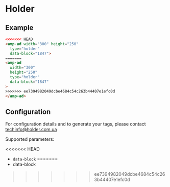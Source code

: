 <!---
Copyright 2015 The AMP HTML Authors. All Rights Reserved.

Licensed under the Apache License, Version 2.0 (the "License");
you may not use this file except in compliance with the License.
You may obtain a copy of the License at

      http://www.apache.org/licenses/LICENSE-2.0

Unless required by applicable law or agreed to in writing, software
distributed under the License is distributed on an "AS-IS" BASIS,
WITHOUT WARRANTIES OR CONDITIONS OF ANY KIND, either express or implied.
See the License for the specific language governing permissions and
limitations under the License.
-->

# Holder

## Example

```html
<<<<<<< HEAD
<amp-ad width="300" height="250"
  type="holder"
  data-block="1847">
=======
<amp-ad 
  width="300"
  height="250"
  type="holder"
  data-block="1847"
>
>>>>>>> ee7394982049dcbe4684c54c263b44407e1efc0d
</amp-ad>
```

## Configuration

For configuration details and to generate your tags, please contact techinfo@holder.com.ua

Supported parameters:

<<<<<<< HEAD
- `data-block`
=======
- data-block
>>>>>>> ee7394982049dcbe4684c54c263b44407e1efc0d
